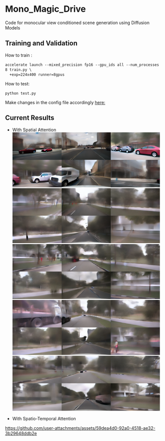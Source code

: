 # Mono_Magic_Drive
Code for monocular view conditioned scene generation using Diffusion Models 

## Training and Validation
How to train :
```
accelerate launch --mixed_precision fp16 --gpu_ids all --num_processes 8 train.py \
  +exp=224x400 runner=8gpus
```
How to test:
```
python test.py
```
Make changes in the config file accordingly [here:](./configs)

## Current Results
- With Spatial Attention
![](https://github.com/SrinjaySarkar/Mono_Magic_Drive/blob/main/assets/0_gen0.png?raw=true)
![](https://github.com/SrinjaySarkar/Mono_Magic_Drive/blob/main/assets/1_gen0.png?raw=true)
![](https://github.com/SrinjaySarkar/Mono_Magic_Drive/blob/main/assets/2_gen0.png?raw=true)
![](https://github.com/SrinjaySarkar/Mono_Magic_Drive/blob/main/assets/3_gen0.png?raw=true)
![](https://github.com/SrinjaySarkar/Mono_Magic_Drive/blob/main/assets/4_gen0.png?raw=true)

- With Spatio-Temporal Attention

https://github.com/user-attachments/assets/59dea4d0-92a0-4518-ae32-3b29648ddb2e


